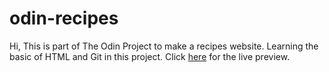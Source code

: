 # odin-recipes
Hi, This is part of The Odin Project to make a recipes website.
Learning the basic of HTML and Git in this project.
Click [here](https://htmlpreview.github.io/?https://github.com/kelvouttt/odin-recipes/blob/main/index.html) for the live preview.
